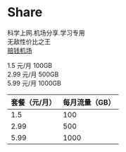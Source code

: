 # Share
科学上网.机场分享.学习专用<br> 
无敌性价比之王<br> 
[赔钱机场](https://dash.pqjc.site/#/register?code=Jr2Qrx83 "访问网站")<br> 
   
1.5  元/月   100GB<br> 
2.99 元/月   500GB<br> 
5.99 元/月   1000GB<br> 

| 套餐（元/月） | 每月流量（GB） |
| ----------- | ----------- |
| 1.5      | 100      |
| 2.99   | 500       |
| 5.99   | 1000       |
